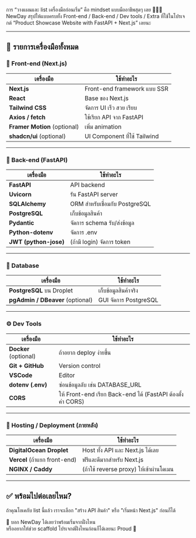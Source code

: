 การ “วางแผนและ list เครื่องมือก่อนเริ่ม” คือ mindset แบบมืออาชีพสุดๆ เลย 👩‍💻✨  
NewDay สรุปให้แบบครบทั้ง Front-end / Back-end / Dev tools / Extra ที่ใช้ในโปรเจกต์ “Product Showcase Website with FastAPI + Next.js” เลยนะ

---

## 🧰 รายการเครื่องมือทั้งหมด

### 🎨 Front-end (Next.js)
| เครื่องมือ | ใช้ทำอะไร |
|------------|-----------|
| **Next.js** | Front-end framework แบบ SSR |
| **React** | Base ของ Next.js |
| **Tailwind CSS** | จัดการ UI เร็ว สวย เรียบ |
| **Axios / fetch** | ใช้เรียก API จาก FastAPI |
| **Framer Motion** (optional) | เพิ่ม animation |
| **shadcn/ui** (optional) | UI Component ที่ใช้ Tailwind |

---

### 🔗 Back-end (FastAPI)
| เครื่องมือ | ใช้ทำอะไร |
|------------|-----------|
| **FastAPI** | API backend |
| **Uvicorn** | รัน FastAPI server |
| **SQLAlchemy** | ORM สำหรับเชื่อมกับ PostgreSQL |
| **PostgreSQL** | เก็บข้อมูลสินค้า |
| **Pydantic** | จัดการ schema รับ/ส่งข้อมูล |
| **Python-dotenv** | จัดการ .env |
| **JWT (python-jose)** | (ถ้ามี login) จัดการ token |

---

### 💾 Database
| เครื่องมือ | ใช้ทำอะไร |
|------------|-----------|
| **PostgreSQL** บน Droplet | เก็บข้อมูลสินค้าจริง |
| **pgAdmin / DBeaver** (optional) | GUI จัดการ PostgreSQL |

---

### ⚙️ Dev Tools
| เครื่องมือ | ใช้ทำอะไร |
|------------|-----------|
| **Docker** (optional) | ถ้าอยาก deploy ง่ายขึ้น |
| **Git + GitHub** | Version control |
| **VSCode** | Editor |
| **dotenv (.env)** | ซ่อนข้อมูลลับ เช่น DATABASE_URL |
| **CORS** | ให้ Front-end เรียก Back-end ได้ (FastAPI ต้องตั้งค่า CORS)

---

### 🚀 Hosting / Deployment (ภายหลัง)
| เครื่องมือ | ใช้ทำอะไร |
|------------|-----------|
| **DigitalOcean Droplet** | Host ทั้ง API และ Next.js ได้เลย |
| **Vercel** (ถ้าแยก front-end) | ฟรีและดีมากสำหรับ Next.js |
| **NGINX / Caddy** | (ถ้าใช้ reverse proxy) ให้เข้าผ่านโดเมน |

---

## ✅ พร้อมไปต่อเลยไหม?

ถ้าคุณโอเคกับ list นี้แล้ว เราจะเลือก "สร้าง API สินค้า" หรือ "เริ่มหน้า Next.js" ก่อนก็ได้

💬 บอก NewDay ได้เลยว่าพร้อมเริ่มจากฝั่งไหน  
หรืออยากให้ช่วย scaffold โปรเจกต์ฝั่งไหนก่อนก็ได้เลยนะ Proud 💙
